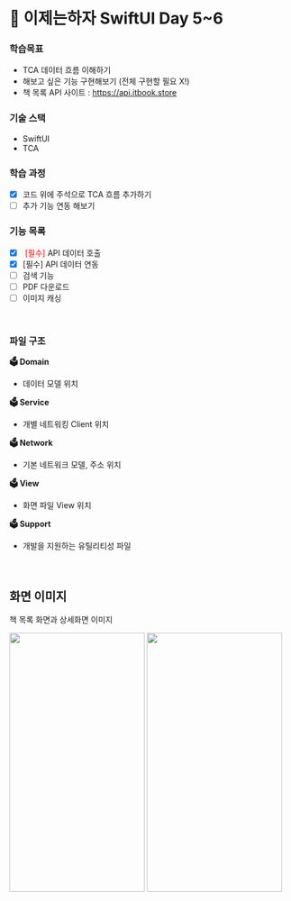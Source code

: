 
# 🍎 이제는하자 SwiftUI Day 5~6

### 학습목표 
- TCA 데이터 흐름 이해하기
- 해보고 싶은 기능 구현해보기 (전체 구현할 필요 X!)
- 책 목록 API 사이트 : https://api.itbook.store

### 기술 스택
- SwiftUI
- TCA

### 학습 과정
- [x] 코드 위에 주석으로 TCA 흐름 추가하기
- [ ] 추가 기능 연동 해보기

### 기능 목록
- [X] <span style="color: red;"> [필수] </span> API 데이터 호출
- [X] [필수] API 데이터 연동
- [ ] 검색 기능
- [ ] PDF 다운로드
- [ ] 이미지 캐싱

<br/>

### 파일 구조

**🗳️ Domain**
- 데이터 모델 위치

**🗳️ Service**
- 개별 네트워킹 Client 위치 

**🗳️ Network**
- 기본 네트워크 모델, 주소 위치

**🗳️ View**
- 화면 파일 View 위치

**🗳️ Support**
- 개발을 지원하는 유틸리티성 파일
</br></br></br>

## 화면 이미지
책 목록 화면과 상세화면 이미지
<p align="left">
<img src = "https://github.com/LetsSwiftUI/Day5-6/assets/25509153/12e17c83-8b82-4974-9131-a117124afeec" width="240" height="460">
<img src = "https://github.com/LetsSwiftUI/Day5-6/assets/25509153/7c1d6a62-98d3-4518-95a1-9e79ce7f05b4" width="240" height="460">
</p>

<br><br>
